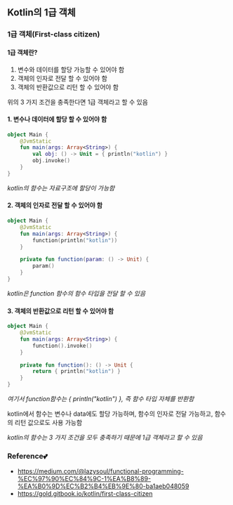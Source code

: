## Kotlin의 1급 객체

### 1급 객체(First-class citizen)

#### 1급 객체란?

1. 변수와 데이터를 할당 가능할 수 있어야 함
2. 객체의 인자로 전달 할 수 있어야 함
3. 객체의 반환값으로 리턴 할 수 있어야 함

위의 3 가지 조건을 충족한다면 1급 객체라고 할 수 있음


#### 1. 변수나 데이터에 할당 할 수 있어야 함

```kotlin
object Main {
    @JvmStatic
    fun main(args: Array<String>) {
        val obj: () -> Unit = { println("kotlin") }
        obj.invoke()
    }
}
```

*kotlin의 함수는 자료구조에 할당이 가능함*



#### 2. 객체의 인자로 전달 할 수 있어야 함

```kotlin
object Main {
    @JvmStatic
    fun main(args: Array<String>) {
        function(println("kotlin"))
    }

    private fun function(param: () -> Unit) {
        param()
    }
}
```

*kotlin은 function 함수의 함수 타입을 전달 할 수 있음*



#### 3. 객체의 반환값으로 리턴 할 수 있어야 함

```kotlin
object Main {
    @JvmStatic
    fun main(args: Array<String>) {
        function().invoke()
    }

    private fun function(): () -> Unit {
        return { println("kotlin") }
    }
}
```

*여기서 function함수는 { println("kotlin") }, 즉 함수 타입 자체를 반환함*

kotlin에서 함수는 변수나 data에도 할당 가능하며, 함수의 인자로 전달 가능하고,
함수의 리턴 값으로도 사용 가능함

*kotlin의 함수는 3 가지 조건을 모두 충족하기 때문에 1급 객체라고 할 수 있음*



### Reference💕

* https://medium.com/@lazysoul/functional-programming-%EC%97%90%EC%84%9C-1%EA%B8%89-%EA%B0%9D%EC%B2%B4%EB%9E%80-ba1aeb048059
* https://gold.gitbook.io/kotlin/first-class-citizen